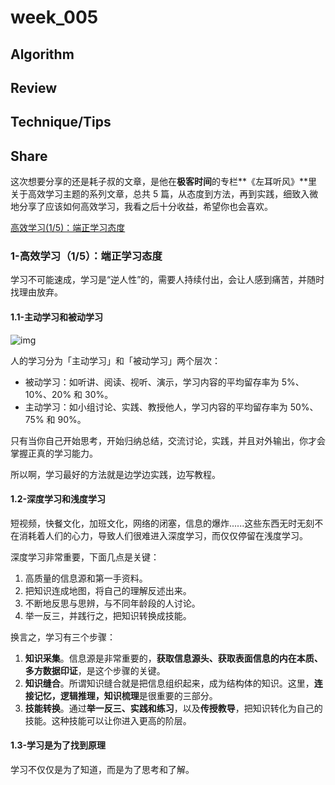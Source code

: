 # week_005

## Algorithm

## Review

## Technique/Tips

## Share

这次想要分享的还是耗子叔的文章，是他在**极客时间**的专栏**《左耳听风》**里关于高效学习主题的系列文章，总共 5 篇，从态度到方法，再到实践，细致入微地分享了应该如何高效学习，我看之后十分收益，希望你也会喜欢。

[高效学习(1/5)：端正学习态度](https://time.geekbang.org/column/article/14271?code=KHKYcoBU6vZa8nMglg7AWfDxxi3BWrz9INAzAY3umPk%3D)

### 1-高效学习（1/5）：端正学习态度

学习不可能速成，学习是“逆人性”的，需要人持续付出，会让人感到痛苦，并随时找理由放弃。

#### 1.1-主动学习和被动学习

![img](https://static001.geekbang.org/resource/image/e4/16/e46f9dc2d0bc9e5f62ab688e1675b616.png)

人的学习分为「主动学习」和「被动学习」两个层次：

* 被动学习：如听讲、阅读、视听、演示，学习内容的平均留存率为 5%、10%、20% 和 30%。
* 主动学习：如小组讨论、实践、教授他人，学习内容的平均留存率为 50%、75% 和 90%。

只有当你自己开始思考，开始归纳总结，交流讨论，实践，并且对外输出，你才会掌握正真的学习能力。

所以啊，学习最好的方法就是边学边实践，边写教程。

#### 1.2-深度学习和浅度学习

短视频，快餐文化，加班文化，网络的闭塞，信息的爆炸......这些东西无时无刻不在消耗着人们的心力，导致人们很难进入深度学习，而仅仅停留在浅度学习。

深度学习非常重要，下面几点是关键：

1. 高质量的信息源和第一手资料。
2. 把知识连成地图，将自己的理解反述出来。
3. 不断地反思与思辨，与不同年龄段的人讨论。
4. 举一反三，并践行之，把知识转换成技能。

换言之，学习有三个步骤：

1. **知识采集**。信息源是非常重要的，**获取信息源头、获取表面信息的内在本质、多方数据印证**，是这个步骤的关键。
2. **知识缝合**。所谓知识缝合就是把信息组织起来，成为结构体的知识。这里，**连接记忆，逻辑推理，知识梳理**是很重要的三部分。
3. **技能转换**。通过**举一反三、实践和练习**，以及**传授教导**，把知识转化为自己的技能。这种技能可以让你进入更高的阶层。

#### 1.3-学习是为了找到原理

学习不仅仅是为了知道，而是为了思考和了解。
